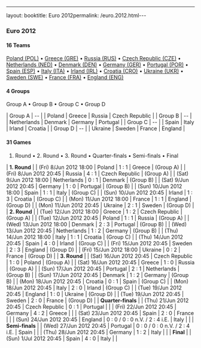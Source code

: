 ---
layout: booktitle: Euro 2012permalink: /euro.2012.html---


### Euro 2012


#### 16 Teams


 [Poland (POL)](pl.html#pol)   •  [Greece (GRE)](gr.html#gre)   •  [Russia (RUS)](ru.html#rus)   •  [Czech Republic (CZE)](cz.html#cze)   •  [Netherlands (NED)](nl.html#ned)   •  [Denmark (DEN)](dk.html#den)   •  [Germany (GER)](de.html#ger)   •  [Portugal (POR)](pt.html#por)   •  [Spain (ESP)](es.html#esp)   •  [Italy (ITA)](it.html#ita)   •  [Irland (IRL)](ie.html#irl)   •  [Croatia (CRO)](hr.html#cro)   •  [Ukraine (UKR)](ua.html#ukr)   •  [Sweden (SWE)](se.html#swe)   •  [France (FRA)](fr.html#fra)   •  [England (ENG)](en.html#eng)  



#### 4 Groups

 Group A •  Group B •  Group C •  Group D

| Group A | -- |  | Poland  | Greece  | Russia  | Czech Republic  |
| Group B | -- |  | Netherlands  | Denmark  | Germany  | Portugal  |
| Group C | -- |  | Spain  | Italy  | Irland  | Croatia  |
| Group D | -- |  | Ukraine  | Sweden  | France  | England  |

 



#### 31 Games

 1. Round •  2. Round •  3. Round •  Quarter-finals •  Semi-finals •  Final


| **1. Round**  |
| (Fri) 8/Jun 2012 18:00 | Poland | 1 : 1 | Greece | (Group A) |
| (Fri) 8/Jun 2012 20:45 | Russia | 4 : 1 | Czech Republic | (Group A) |
| (Sat) 9/Jun 2012 18:00 | Netherlands | 0 : 1 | Denmark | (Group B) |
| (Sat) 9/Jun 2012 20:45 | Germany | 1 : 0 | Portugal | (Group B) |
| (Sun) 10/Jun 2012 18:00 | Spain | 1 : 1 | Italy | (Group C) |
| (Sun) 10/Jun 2012 20:45 | Irland | 1 : 3 | Croatia | (Group C) |
| (Mon) 11/Jun 2012 18:00 | France | 1 : 1 | England | (Group D) |
| (Mon) 11/Jun 2012 20:45 | Ukraine | 2 : 1 | Sweden | (Group D) |
| **2. Round**  |
| (Tue) 12/Jun 2012 18:00 | Greece | 1 : 2 | Czech Republic | (Group A) |
| (Tue) 12/Jun 2012 20:45 | Poland | 1 : 1 | Russia | (Group A) |
| (Wed) 13/Jun 2012 18:00 | Denmark | 2 : 3 | Portugal | (Group B) |
| (Wed) 13/Jun 2012 20:45 | Netherlands | 1 : 2 | Germany | (Group B) |
| (Thu) 14/Jun 2012 18:00 | Italy | 1 : 1 | Croatia | (Group C) |
| (Thu) 14/Jun 2012 20:45 | Spain | 4 : 0 | Irland | (Group C) |
| (Fri) 15/Jun 2012 20:45 | Sweden | 2 : 3 | England | (Group D) |
| (Fri) 15/Jun 2012 18:00 | Ukraine | 0 : 2 | France | (Group D) |
| **3. Round**  |
| (Sat) 16/Jun 2012 20:45 | Czech Republic | 1 : 0 | Poland | (Group A) |
| (Sat) 16/Jun 2012 20:45 | Greece | 1 : 0 | Russia | (Group A) |
| (Sun) 17/Jun 2012 20:45 | Portugal | 2 : 1 | Netherlands | (Group B) |
| (Sun) 17/Jun 2012 20:45 | Denmark | 1 : 2 | Germany | (Group B) |
| (Mon) 18/Jun 2012 20:45 | Croatia | 0 : 1 | Spain | (Group C) |
| (Mon) 18/Jun 2012 20:45 | Italy | 2 : 0 | Irland | (Group C) |
| (Tue) 19/Jun 2012 20:45 | England | 1 : 0 | Ukraine | (Group D) |
| (Tue) 19/Jun 2012 20:45 | Sweden | 2 : 0 | France | (Group D) |
| **Quarter-finals**  |
| (Thu) 21/Jun 2012 20:45 | Czech Republic | 0 : 1 | Portugal |  |
| (Fri) 22/Jun 2012 20:45 | Germany | 4 : 2 | Greece |  |
| (Sat) 23/Jun 2012 20:45 | Spain | 2 : 0 | France |  |
| (Sun) 24/Jun 2012 20:45 | England | 0 : 0 / 0 : 0 n.V. / 2 : 4 i.E. | Italy |  |
| **Semi-finals**  |
| (Wed) 27/Jun 2012 20:45 | Portugal | 0 : 0 / 0 : 0 n.V. / 2 : 4 i.E. | Spain |  |
| (Thu) 28/Jun 2012 20:45 | Germany | 1 : 2 | Italy |  |
| **Final**  |
| (Sun) 1/Jul 2012 20:45 | Spain | 4 : 0 | Italy |  |
